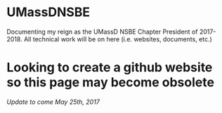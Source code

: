 # UMassDNSBE
Documenting my reign as the UMassD NSBE Chapter President of 2017-2018. All technical work will be on here (i.e. websites, documents, etc.)

# Looking to create a github website so this page may become obsolete

*Update to come May 25th, 2017*

